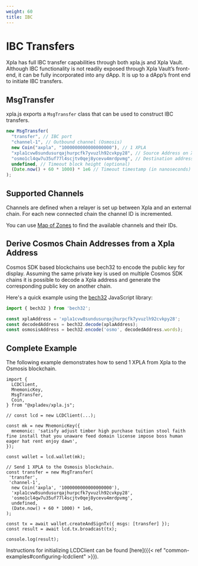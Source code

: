 ```yaml
---
weight: 60
title: IBC
---
```


# IBC Transfers

Xpla has full IBC transfer capabilities through both xpla.js and Xpla Vault. Although IBC functionality is not readily exposed through Xpla Vault’s front-end, it can be fully incorporated into any dApp. It is up to a dApp’s front end to initiate IBC transfers.

## MsgTransfer

xpla.js exports a `MsgTransfer` class that can be used to construct IBC transfers.

```js
new MsgTransfer(
  "transfer", // IBC port
  "channel-1", // Outbound channel (Osmosis)
  new Coin("axpla", "1000000000000000000"), // 1 XPLA
  "xpla1cvw8sundusurqajhurpcfk7yvuzlh92cvkpy28", // Source Address on Xpla
  "osmo1cl4qw7u35uf77l4scjtv0qej8ycevu4mrdpvmg", // Destination address on Osmosis
  undefined, // Timeout block height (optional)
  (Date.now() + 60 * 1000) * 1e6 // Timeout timestamp (in nanoseconds) relative to the current block timestamp.
);
```

## Supported Channels

Channels are defined when a relayer is set up between Xpla and an external chain. For each new connected chain the channel ID is incremented.

You can use [Map of Zones](https://mapofzones.com/zone?period=24&source=dimension_37-1&tableOrderBy=success&tableOrderSort=desc&testnet=false) to find the available channels and their IDs.

## Derive Cosmos Chain Addresses from a Xpla Address

Cosmos SDK based blockchains use bech32 to encode the public key for display. Assuming the same private key is used on multiple Cosmos SDK chains it is possible to decode a Xpla address and generate the corresponding public key on another chain.

Here's a quick example using the [bech32](https://github.com/bitcoinjs/bech32) JavaScript library:

```js
import { bech32 } from 'bech32';

const xplaAddress = 'xpla1cvw8sundusurqajhurpcfk7yvuzlh92cvkpy28';
const decodedAddress = bech32.decode(xplaAddress);
const osmosisAddress = bech32.encode('osmo', decodedAddress.words);
```

## Complete Example

The following example demonstrates how to send 1 XPLA from Xpla to the Osmosis blockchain.

```JS
import {
  LCDClient,
  MnemonicKey,
  MsgTransfer,
  Coin,
} from "@xpladev/xpla.js";

// const lcd = new LCDClient(...);

const mk = new MnemonicKey({
  mnemonic: 'satisfy adjust timber high purchase tuition stool faith fine install that you unaware feed domain license impose boss human eager hat rent enjoy dawn',
});

const wallet = lcd.wallet(mk);

// Send 1 XPLA to the Osmosis blockchain.
const transfer = new MsgTransfer(
 'transfer',
 'channel-1',
  new Coin('axpla', '1000000000000000000'),
  'xpla1cvw8sundusurqajhurpcfk7yvuzlh92cvkpy28',
  'osmo1cl4qw7u35uf77l4scjtv0qej8ycevu4mrdpvmg',
  undefined,
  (Date.now() + 60 * 1000) * 1e6,
);

const tx = await wallet.createAndSignTx({ msgs: [transfer] });
const result = await lcd.tx.broadcast(tx);

console.log(result);
```

Instructions for initializing LCDClient can be found [here]({{< ref "common-examples#configuring-lcdclient" >}}).
